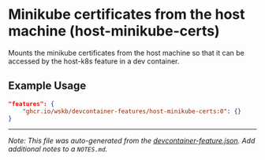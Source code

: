 
# Minikube certificates from the host machine (host-minikube-certs)

Mounts the minikube certificates from the host machine so that it can be accessed by the host-k8s feature in a dev container.

## Example Usage

```json
"features": {
    "ghcr.io/wskb/devcontainer-features/host-minikube-certs:0": {}
}
```





---

_Note: This file was auto-generated from the [devcontainer-feature.json](https://github.com/wskb/devcontainer-features/blob/main/src/host-minikube-certs/devcontainer-feature.json).  Add additional notes to a `NOTES.md`._
